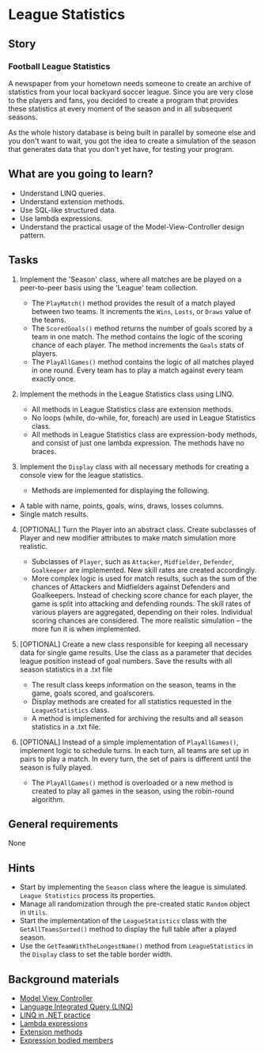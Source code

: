 # League Statistics

## Story

### Football League Statistics
A newspaper from your hometown needs someone to create an archive of statistics
from your local backyard soccer league. Since you are very close to the players and fans,
you decided to create a program that provides these statistics at every moment
of the season and in all subsequent seasons.

As the whole history database is being built in parallel by someone else
and you don't want to wait, you got the idea to create a simulation of the season
that generates data that you don't yet have, for testing your program.

## What are you going to learn?

- Understand LINQ queries.
- Understand extension methods.
- Use SQL-like structured data.
- Use lambda expressions.
- Understand the practical usage of the Model-View-Controller design pattern.

## Tasks

1. Implement the 'Season' class, where all matches are be played on a peer-to-peer basis using the 'League' team collection.
    - The `PlayMatch()` method provides the result of a match played between two teams. It increments the `Wins`, `Losts`, or `Draws` value of the teams.
    - The `ScoredGoals()` method returns the number of goals scored by a team in one match. The method contains the logic of the scoring chance of each player. The method increments the `Goals` stats of players.
    - The `PlayAllGames()` method contains the logic of all matches played in one round. Every team has to play a match against every team exactly once.

2. Implement the methods in the League Statistics class using LINQ.
    - All methods in League Statistics class are extension methods.
    - No loops (while, do-while, for, foreach) are used in League Statistics class.
    - All methods in League Statistics class are expression-body methods, and consist of just one lambda expression. The methods have no braces.

3. Implement the `Display` class with all necessary methods for creating a console view for the league statistics.
    - Methods are implemented for displaying the following.
- A table with name, points, goals, wins, draws, losses columns.
- Single match results.

4. [OPTIONAL] Turn the Player into an abstract class. Create subclasses of Player and new modifier attributes to make match simulation more realistic.
    - Subclasses of `Player`, such as `Attacker`, `Midfielder`, `Defender`, `Goalkeeper` are implemented. New skill rates are created accordingly.
    - More complex logic is used for match results, such as the sum of the chances of Attackers and Midfielders against Defenders and Goalkeepers. Instead of checking score chance for each player, the game is split into attacking and defending rounds. The skill rates of various players are aggregated, depending on their roles. Individual scoring chances are considered. The more realistic simulation – the more fun it is when implemented.

5. [OPTIONAL] Create a new class responsible for keeping all necessary data for single game results. Use the class as a parameter that decides league position instead of goal numbers. Save the results with all season statistics in a .txt file
    - The result class keeps information on the season, teams in the game, goals scored, and goalscorers.
    - Display methods are created for all statistics requested in the `LeagueStatistics` class.
    - A method is implemented for archiving the results and all season statistics in a .txt file.

6. [OPTIONAL] Instead of a simple implementation of `PlayAllGames()`, implement logic to schedule turns. In each turn, all teams are set up in pairs to play a match. In every turn, the set of pairs is different until the season is fully played.
    - The `PlayAllGames()` method is overloaded or a new method is created to play all games in the season, using the robin-round algorithm.

## General requirements

None

## Hints

- Start by implementing the `Season` class where the league is simulated.
  `League Statistics` process its properties.
- Manage all randomization through the pre-created static `Random` object in `Utils`.
- Start the implementation of the `LeagueStatistics` class with the `GetAllTeamsSorted()` method to display the full table after a played season.
- Use the `GetTeamWithTheLongestName()` method from `LeagueStatistics` in the `Display` class to set the table border width.


## Background materials

- [Model View Controller](https://en.wikipedia.org/wiki/Model%E2%80%93view%E2%80%93controller)
- [Language Integrated Query (LINQ)](https://docs.microsoft.com/en-us/dotnet/csharp/programming-guide/concepts/linq/)
- [LINQ in .NET practice](https://softchris.github.io/pages/dotnet-linq.html#references)
- [Lambda expressions](https://www.c-sharpcorner.com/UploadFile/bd6c67/lambda-expressions-in-C-Sharp/)
- [Extension methods](https://docs.microsoft.com/en-us/dotnet/csharp/programming-guide/classes-and-structs/how-to-implement-and-call-a-custom-extension-method)
- [Expression bodied members](https://www.c-sharpcorner.com/article/expression-bodied-members/)


